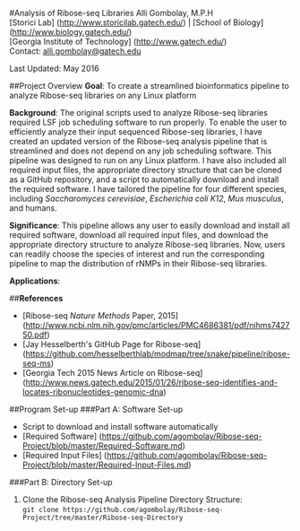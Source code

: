 #Analysis of Ribose-seq Libraries
Alli Gombolay, M.P.H  
[Storici Lab] (http://www.storicilab.gatech.edu/) | [School of Biology] (http://www.biology.gatech.edu/)  
[Georgia Institute of Technology] (http://www.gatech.edu/)  
Contact: alli.gombolay@gatech.edu

Last Updated: May 2016  

##Project Overview
**Goal**: To create a streamlined bioinformatics pipeline to analyze Ribose-seq libraries on any Linux platform

**Background**: The original scripts used to analyze Ribose-seq libraries required LSF job scheduling software to run properly.  To enable the user to efficiently analyze their input sequenced Ribose-seq libraries, I have created an updated version of the Ribose-seq analysis pipeline that is streamlined and does not depend on any job scheduling software.  This pipeline was designed to run on any Linux platform.  I have also included all required input files, the appropriate directory structure that can be cloned as a GitHub repository, and a script to automatically download and install the required software.  I have tailored the pipeline for four different species, including *Saccharomyces cerevisiae*, *Escherichia coli K12*, *Mus musculus*, and humans.

**Significance**: This pipeline allows any user to easily download and install all required software, download all required input files, and download the appropriate directory structure to analyze Ribose-seq libraries.  Now, users can readily choose the species of interest and run the corresponding pipeline to map the distribution of rNMPs in their Ribose-seq libraries.  

**Applications**:  

##**References**  
* [Ribose-seq *Nature Methods* Paper, 2015]
(http://www.ncbi.nlm.nih.gov/pmc/articles/PMC4686381/pdf/nihms742750.pdf)  
* [Jay Hesselberth's GitHub Page for Ribose-seq]
(https://github.com/hesselberthlab/modmap/tree/snake/pipeline/ribose-seq-ms)
* [Georgia Tech 2015 News Article on Ribose-seq]
(http://www.news.gatech.edu/2015/01/26/ribose-seq-identifies-and-locates-ribonucleotides-genomic-dna)

##Program Set-up
###Part A: Software Set-up  
* Script to download and install software automatically
* [Required Software] (https://github.com/agombolay/Ribose-seq-Project/blob/master/Required-Software.md)
* [Required Input Files] (https://github.com/agombolay/Ribose-seq-Project/blob/master/Required-Input-Files.md)

###Part B: Directory Set-up  
1. Clone the Ribose-seq Analysis Pipeline Directory Structure:  
```git clone https://github.com/agombolay/Ribose-seq-Project/tree/master/Ribose-seq-Directory```
